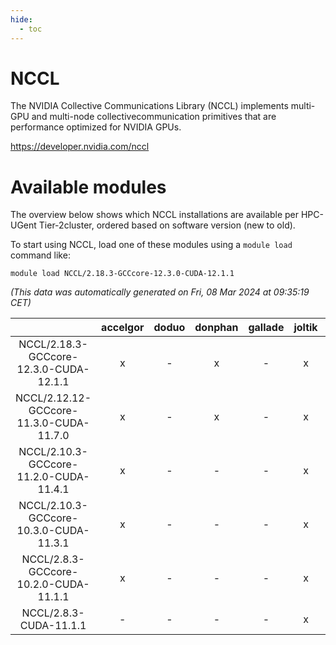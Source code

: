 ```yaml
---
hide:
  - toc
---
```


NCCL
====


The NVIDIA Collective Communications Library (NCCL) implements multi-GPU and multi-node collectivecommunication primitives that are performance optimized for NVIDIA GPUs.

https://developer.nvidia.com/nccl
# Available modules


The overview below shows which NCCL installations are available per HPC-UGent Tier-2cluster, ordered based on software version (new to old).

To start using NCCL, load one of these modules using a `module load` command like:

```shell
module load NCCL/2.18.3-GCCcore-12.3.0-CUDA-12.1.1
```

*(This data was automatically generated on Fri, 08 Mar 2024 at 09:35:19 CET)*  

| |accelgor|doduo|donphan|gallade|joltik|skitty|
| :---: | :---: | :---: | :---: | :---: | :---: | :---: |
|NCCL/2.18.3-GCCcore-12.3.0-CUDA-12.1.1|x|-|x|-|x|-|
|NCCL/2.12.12-GCCcore-11.3.0-CUDA-11.7.0|x|-|x|-|x|-|
|NCCL/2.10.3-GCCcore-11.2.0-CUDA-11.4.1|x|-|-|-|x|-|
|NCCL/2.10.3-GCCcore-10.3.0-CUDA-11.3.1|x|-|-|-|x|-|
|NCCL/2.8.3-GCCcore-10.2.0-CUDA-11.1.1|x|-|-|-|x|x|
|NCCL/2.8.3-CUDA-11.1.1|-|-|-|-|x|-|
